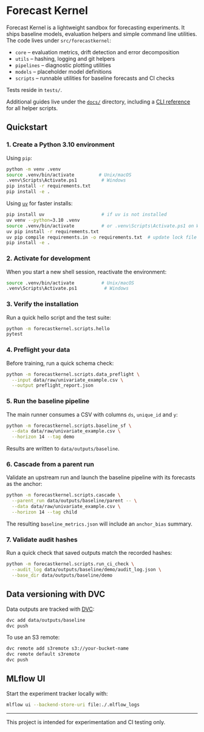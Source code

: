 # Forecast Kernel

Forecast Kernel is a lightweight sandbox for forecasting experiments. It ships
baseline models, evaluation helpers and simple command line utilities. The code
lives under `src/forecastkernel`:

- `core` – evaluation metrics, drift detection and error decomposition
- `utils` – hashing, logging and git helpers
- `pipelines` – diagnostic plotting utilities
- `models` – placeholder model definitions
- `scripts` – runnable utilities for baseline forecasts and CI checks

Tests reside in `tests/`.

Additional guides live under the [`docs/`](docs) directory, including a
[CLI reference](docs/cli_reference.md) for all helper scripts.

## Quickstart

### 1. Create a Python 3.10 environment

Using `pip`:

```bash
python -m venv .venv
source .venv/bin/activate         # Unix/macOS
.venv\Scripts\Activate.ps1         # Windows
pip install -r requirements.txt
pip install -e .
```

Using [`uv`](https://github.com/astral-sh/uv) for faster installs:

```bash
pip install uv                     # if uv is not installed
uv venv --python=3.10 .venv
source .venv/bin/activate          # or .venv\Scripts\Activate.ps1 on Windows
uv pip install -r requirements.txt
uv pip compile requirements.in -o requirements.txt  # update lock file
pip install -e .
```

### 2. Activate for development

When you start a new shell session, reactivate the environment:

```bash
source .venv/bin/activate          # Unix/macOS
.venv\Scripts\Activate.ps1          # Windows
```

### 3. Verify the installation

Run a quick hello script and the test suite:

```bash
python -m forecastkernel.scripts.hello
pytest
```

### 4. Preflight your data

Before training, run a quick schema check:

```bash
python -m forecastkernel.scripts.data_preflight \
  --input data/raw/univariate_example.csv \
  --output preflight_report.json
```

### 5. Run the baseline pipeline

The main runner consumes a CSV with columns `ds`, `unique_id` and `y`:

```bash
python -m forecastkernel.scripts.baseline_sf \
  --data data/raw/univariate_example.csv \
  --horizon 14 --tag demo
```

Results are written to `data/outputs/baseline`.

### 6. Cascade from a parent run

Validate an upstream run and launch the baseline pipeline with its forecasts as the anchor:

```bash
python -m forecastkernel.scripts.cascade \
  --parent_run data/outputs/baseline/parent -- \
  --data data/raw/univariate_example.csv \
  --horizon 14 --tag child
```

The resulting `baseline_metrics.json` will include an `anchor_bias` summary.

### 7. Validate audit hashes

Run a quick check that saved outputs match the recorded hashes:

```bash
python -m forecastkernel.scripts.run_ci_check \
  --audit_log data/outputs/baseline/demo/audit_log.json \
  --base_dir data/outputs/baseline/demo
```

## Data versioning with DVC

Data outputs are tracked with [DVC](https://dvc.org/):

```bash
dvc add data/outputs/baseline
dvc push
```

To use an S3 remote:

```bash
dvc remote add s3remote s3://your-bucket-name
dvc remote default s3remote
dvc push
```

## MLflow UI

Start the experiment tracker locally with:

```bash
mlflow ui --backend-store-uri file:./.mlflow_logs
```

---

This project is intended for experimentation and CI testing only.
